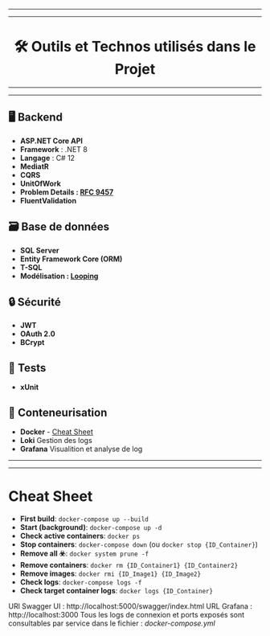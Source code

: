 ------
------
# <div align="center"> 🛠️ Outils et Technos utilisés dans le Projet</div> 
------- 
------- 

## 🖥️ Backend
- **ASP.NET Core API**
- **Framework** : .NET 8  
- **Langage** : C# 12  
- **MediatR**
- **CQRS**
- **UnitOfWork**
- **Problem Details : [RFC 9457](https://www.rfc-editor.org/rfc/rfc9457)**
- **FluentValidation**

## 🗃️ Base de données
- **SQL Server**  
- **Entity Framework Core (ORM)**  
- **T-SQL**
- **Modélisation : [Looping](https://www.looping-mcd.fr)** 

## 🔒 Sécurité
- **JWT**
- **OAuth 2.0** 
- **BCrypt**

## 🧪 Tests
- **xUnit**

## 🐳 Conteneurisation
- **Docker** - [Cheat Sheet](#docker)
- **Loki** Gestion des logs
- **Grafana** Visualition et analyse de log

--------
--------

# <a name="docker">Cheat Sheet</a>

- **First build**: `docker-compose up --build`
- **Start (background)**: `docker-compose up -d`
- **Check active containers**: `docker ps`
- **Stop containers**: `docker-compose down` (ou `docker stop {ID_Container}`)
- **Remove all ☣️**: `docker system prune -f`
- **Remove containers**: `docker rm {ID_Container1} {ID_Container2}`
- **Remove images**: `docker rmi {ID_Image1} {ID_Image2}`
- **Check logs**: `docker-compose logs -f`
- **Check target container logs**: `docker logs {ID_Container}`

URl Swagger UI : http://localhost:5000/swagger/index.html
URL Grafana : http://localhost:3000
Tous les logs de connexion et ports exposés sont consultables par service dans le fichier : *docker-compose.yml*